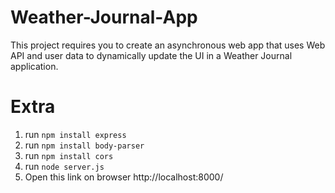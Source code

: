 # Weather-Journal-App
This project requires you to create an asynchronous web app that uses Web API and user data to dynamically update the UI in a Weather Journal application.

# Extra
1. run `npm install express`
2. run `npm install body-parser`
3. run `npm install cors`
4. run `node server.js`
5. Open this link on browser http://localhost:8000/
